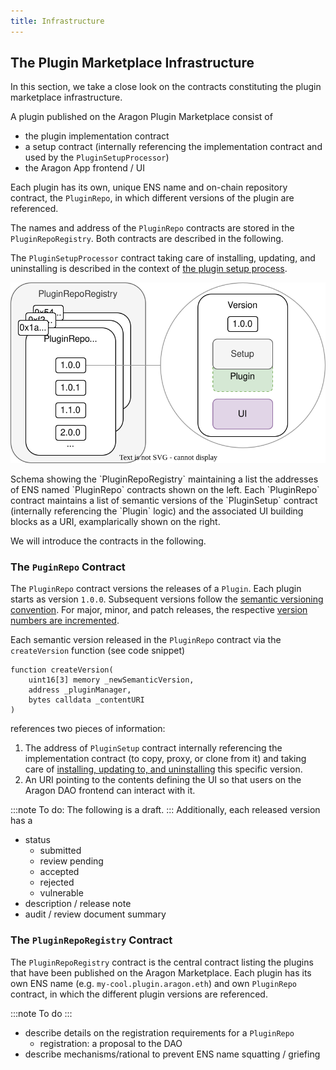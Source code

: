 ```yaml
---
title: Infrastructure
---
```


## The Plugin Marketplace Infrastructure

In this section, we take a close look on the contracts constituting the plugin marketplace infrastructure.

A plugin published on the Aragon Plugin Marketplace consist of

- the plugin implementation contract
- a setup contract (internally referencing the implementation contract and used by the `PluginSetupProcessor`)
- the Aragon App frontend / UI

Each plugin has its own, unique ENS name and on-chain repository contract, the `PluginRepo`, in which different versions of the plugin are referenced.

The names and address of the `PluginRepo` contracts are stored in the `PluginRepoRegistry`. Both contracts are described in the following.

The `PluginSetupProcessor` contract taking care of installing, updating, and uninstalling is described in the context of [the plugin setup process](04-plugin-setup.md).

<div class="center-column">

![Schematic depiction of the versioning taking place in the PluginRepoRegistry.](plugin-repo-overview.drawio.svg)

<p class="caption"> 
  Schema showing the `PluginRepoRegistry` maintaining a list the addresses of ENS named `PluginRepo` contracts shown on the left. Each `PluginRepo` contract maintains a list of semantic versions of the `PluginSetup` contract (internally referencing the `Plugin` logic) and the associated UI building blocks as a URI, examplarically shown on the right.
</p>

</div>

We will introduce the contracts in the following.

### The `PuginRepo` Contract

The `PluginRepo` contract versions the releases of a `Plugin`. Each plugin starts as version `1.0.0`. Subsequent versions follow the [semantic versioning convention](https://semver.org/). For major, minor, and patch releases, the respective [version numbers are incremented](docs/core/02-how-to-guides/01-plugin-development/03-versioning.md).

Each semantic version released in the `PluginRepo` contract via the `createVersion` function (see code snippet)

```solidity
function createVersion(
    uint16[3] memory _newSemanticVersion,
    address _pluginManager,
    bytes calldata _contentURI
)
```

references two pieces of information:

1. The address of `PluginSetup` contract internally referencing the implementation contract (to copy, proxy, or clone from it) and taking care of [installing, updating to, and uninstalling](04-plugin-setup.md) this specific version.
2. An URI pointing to the contents defining the UI so that users on the Aragon DAO frontend can interact with it.

:::note
To do: The following is a draft.
:::
Additionally, each released version has a

- status
  - submitted
  - review pending
  - accepted
  - rejected
  - vulnerable
- description / release note
- audit / review document summary

### The `PluginRepoRegistry` Contract

The `PluginRepoRegistry` contract is the central contract listing the plugins that have been published on the Aragon Marketplace. Each plugin has its own ENS name (e.g. `my-cool.plugin.aragon.eth`) and own `PluginRepo` contract, in which the different plugin versions are referenced.

:::note
To do
:::

- describe details on the registration requirements for a `PluginRepo`
  - registration: a proposal to the DAO
- describe mechanisms/rational to prevent ENS name squatting / griefing
